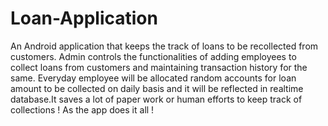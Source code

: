 # Loan-Application
An Android application that keeps the track of loans to be recollected from customers.
Admin controls the functionalities of adding employees to collect loans from customers and maintaining transaction history for the same.
Everyday employee will be allocated random accounts for loan amount to be collected on daily basis and it will be reflected in realtime database.It saves a lot of paper work or human efforts to keep track of collections ! As the app does it all !
